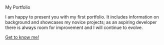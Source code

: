 My Portfolio

I am happy to present you with my first portfolio.
It includes information on background and showcases my novice projects; 
as an aspiring developer there is always room for improvement and I will continue to evolve.

[Get to know me!](https://geotseperkas.github.io/)
